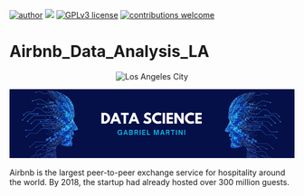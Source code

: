 [![author](https://img.shields.io/badge/author-gabrielmartini1-red.svg)](https://www.linkedin.com/in/gabrielmartini1) [![](https://img.shields.io/badge/python-3.10+-blue.svg)](https://www.python.org/downloads/release/python-365/) [![GPLv3 license](https://img.shields.io/badge/License-GPLv3-blue.svg)](http://perso.crans.org/besson/LICENSE.html) [![contributions welcome](https://img.shields.io/badge/contributions-welcome-brightgreen.svg?style=flat)](https://github.com/gmartini1/data_science/issues)

# Airbnb_Data_Analysis_LA
<center>
<img alt="Los Angeles City" width="75%" src="https://img.freepik.com/fotos-gratis/bela-cidade-com-altos-arranha-ceus-brilhando-sob-o-ceu-colorido-a-noite_181624-44575.jpg?size=626&ext=jpg&ga=GA1.2.2077709365.1677601041&semt=robertav1">
</center>



<p align="center">
  <img src="img/banner.png" >
</p>

Airbnb is the largest peer-to-peer exchange service for hospitality around the world. By 2018, the startup had already hosted over 300 million guests.
